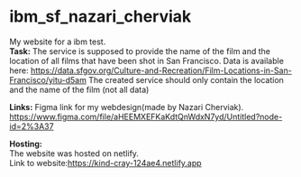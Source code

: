 # ibm_sf_nazari_cherviak
My website for a ibm test.
<br>
<b>Task:</b>
The service is supposed to provide the name of the film and the location of all films that have been shot in San Francisco.
Data is available here: https://data.sfgov.org/Culture-and-Recreation/Film-Locations-in-San-Francisco/yitu-d5am
The created service should only contain the location and the name of the film (not all data)



<b>Links:</b>
Figma link for my webdesign(made by Nazari Cherviak).
https://www.figma.com/file/aHEEMXEFKaKdtQnWdxN7yd/Untitled?node-id=2%3A37

<b>Hosting:</b><br>
The website was hosted on netlify.<br>
Link to website:https://kind-cray-124ae4.netlify.app
